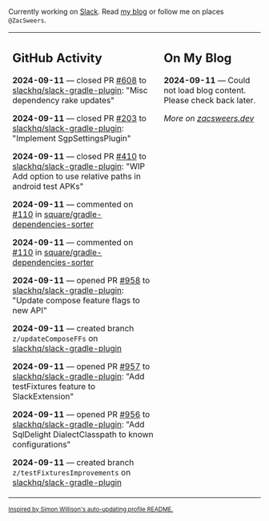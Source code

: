 Currently working on [Slack](https://slack.com/). Read [my blog](https://zacsweers.dev/) or follow me on places `@ZacSweers`.

<table><tr><td valign="top" width="60%">

## GitHub Activity
<!-- githubActivity starts -->
**2024-09-11** — closed PR [#608](https://github.com/slackhq/slack-gradle-plugin/pull/608) to [slackhq/slack-gradle-plugin](https://github.com/slackhq/slack-gradle-plugin): "Misc dependency rake updates"

**2024-09-11** — closed PR [#203](https://github.com/slackhq/slack-gradle-plugin/pull/203) to [slackhq/slack-gradle-plugin](https://github.com/slackhq/slack-gradle-plugin): "Implement SgpSettingsPlugin"

**2024-09-11** — closed PR [#410](https://github.com/slackhq/slack-gradle-plugin/pull/410) to [slackhq/slack-gradle-plugin](https://github.com/slackhq/slack-gradle-plugin): "WIP Add option to use relative paths in android test APKs"

**2024-09-11** — commented on [#110](https://github.com/square/gradle-dependencies-sorter/issues/110#issuecomment-2344340227) in [square/gradle-dependencies-sorter](https://github.com/square/gradle-dependencies-sorter)

**2024-09-11** — commented on [#110](https://github.com/square/gradle-dependencies-sorter/issues/110#issuecomment-2344336789) in [square/gradle-dependencies-sorter](https://github.com/square/gradle-dependencies-sorter)

**2024-09-11** — opened PR [#958](https://github.com/slackhq/slack-gradle-plugin/pull/958) to [slackhq/slack-gradle-plugin](https://github.com/slackhq/slack-gradle-plugin): "Update compose feature flags to new API"

**2024-09-11** — created branch `z/updateComposeFFs` on [slackhq/slack-gradle-plugin](https://github.com/slackhq/slack-gradle-plugin)

**2024-09-11** — opened PR [#957](https://github.com/slackhq/slack-gradle-plugin/pull/957) to [slackhq/slack-gradle-plugin](https://github.com/slackhq/slack-gradle-plugin): "Add testFixtures feature to SlackExtension"

**2024-09-11** — opened PR [#956](https://github.com/slackhq/slack-gradle-plugin/pull/956) to [slackhq/slack-gradle-plugin](https://github.com/slackhq/slack-gradle-plugin): "Add SqlDelight DialectClasspath to known configurations"

**2024-09-11** — created branch `z/testFixturesImprovements` on [slackhq/slack-gradle-plugin](https://github.com/slackhq/slack-gradle-plugin)
<!-- githubActivity ends -->
</td><td valign="top" width="40%">

## On My Blog
<!-- blog starts -->
**2024-09-11** — Could not load blog content. Please check back later.
<!-- blog ends -->
_More on [zacsweers.dev](https://zacsweers.dev/)_
</td></tr></table>

<sub><a href="https://simonwillison.net/2020/Jul/10/self-updating-profile-readme/">Inspired by Simon Willison's auto-updating profile README.</a></sub>